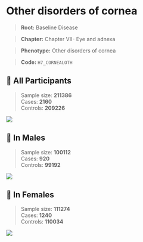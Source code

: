 # Other disorders of cornea

> **Root:** Baseline Disease  

> **Chapter:** Chapter VII- Eye and adnexa  

> **Phenotype:** Other disorders of cornea  

> **Code:** `H7_CORNEALOTH`

## 🧪 All Participants  
> Sample size: **211386**  
> Cases: **2160**  
> Controls: **209226**
<img src="/Disease/Figures/ALL/Incidence/H7_CORNEALOTH.png"/>
<CsvTable src="/Disease_Data/ALL/Incidence/COX_H7_CORNEALOTH.csv" label="🔍 View full results" />

## 👨 In Males  
> Sample size: **100112**  
> Cases: **920**  
> Controls: **99192**
<img src="/Disease/Figures/Male/Incidence/H7_CORNEALOTH.png"/>
<CsvTable src="/Disease_Data/Male/Incidence/COX_H7_CORNEALOTH.csv" label="🔍 View full results" />

## 👩 In Females  
> Sample size: **111274**  
> Cases: **1240**  
> Controls: **110034**
<img src="/Disease/Figures/Female/Incidence/H7_CORNEALOTH.png"/>
<CsvTable src="/Disease_Data/Female/Incidence/COX_H7_CORNEALOTH.csv" label="🔍 View full results" />
